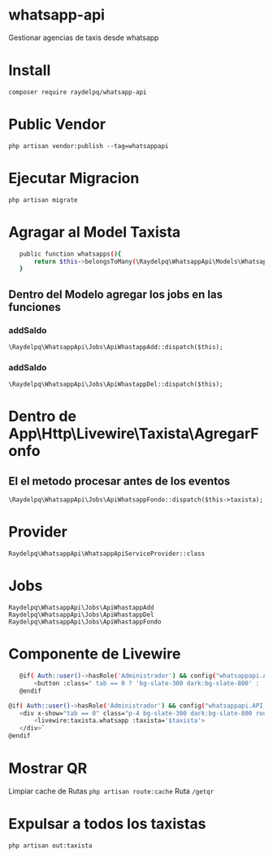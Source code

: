 # whatsapp-api
 Gestionar agencias de taxis desde whatsapp

# Install
 ``composer require raydelpq/whatsapp-api``

# Public Vendor
 ``php artisan vendor:publish --tag=whatsappapi``

# Ejecutar Migracion
 ``php artisan migrate``

# Agragar al Model Taxista
 ```bash
    public function whatsapps(){
        return $this->belongsToMany(\Raydelpq\WhatsappApi\Models\Whatsapp::class);
    }
 ```

 ## Dentro del Modelo agregar los jobs en las funciones
  ### addSaldo
   ``\Raydelpq\WhatsappApi\Jobs\ApiWhastappAdd::dispatch($this);``

   ### addSaldo
   ``\Raydelpq\WhatsappApi\Jobs\ApiWhastappDel::dispatch($this);``

# Dentro de App\Http\Livewire\Taxista\AgregarFonfo
 ## El el metodo procesar antes de los eventos
 ``\Raydelpq\WhatsappApi\Jobs\ApiWhatsappFondo::dispatch($this->taxista);``

# Provider
 ``Raydelpq\WhatsappApi\WhatsappApiServiceProvider::class``

# Jobs
 ``Raydelpq\WhatsappApi\Jobs\ApiWhastappAdd``
 ``Raydelpq\WhatsappApi\Jobs\ApiWhastappDel``
 ``Raydelpq\WhatsappApi\Jobs\ApiWhastappFondo``

# Componente de Livewire
 ```bash
    @if( Auth::user()->hasRole('Administrador') && config("whatsappapi.API_WA") == true )
        <button :class=" tab == 0 ? 'bg-slate-300 dark:bg-slate-800' : 'bg-slate-900' " class="text-white px-4 py-2 -mr-1.5 border-l border-slate-900 dark:border-white rounded-tr border-t" x-on:click="tab=0;">Whatsapp</button>
    @endif
 ```

 ```bash
 @if( Auth::user()->hasRole('Administrador') && config("whatsappapi.API_WA") == true )
    <div x-show="tab == 0" class="p-4 bg-slate-300 dark:bg-slate-800 rounded-b rounded-tr w-full">
        <livewire:taxista.whatsapp :taxista='$taxista'>
    </div>`
 @endif
 ```
 

# Mostrar QR
 Limpiar cache de Rutas ``php artisan route:cache``
 Ruta ``/getqr``

# Expulsar a todos los taxistas 
   ``php artisan out:taxista``
